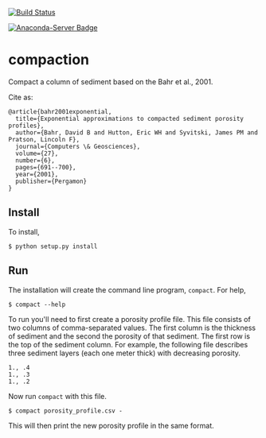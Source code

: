 [![Build
Status](https://travis-ci.org/mcflugen/compaction.svg?branch=master)](https://travis-ci.org/mcflugen/compaction)

[![Anaconda-Server
Badge](https://anaconda.org/csdms/compaction/badges/version.svg)](https://anaconda.org/csdms/compaction)

# compaction

Compact a column of sediment based on the Bahr et al., 2001.

Cite as:

    @article{bahr2001exponential,
      title={Exponential approximations to compacted sediment porosity profiles},
      author={Bahr, David B and Hutton, Eric WH and Syvitski, James PM and Pratson, Lincoln F},
      journal={Computers \& Geosciences},
      volume={27},
      number={6},
      pages={691--700},
      year={2001},
      publisher={Pergamon}
    }

## Install

To install,

    $ python setup.py install

## Run

The installation will create the command line program, ``compact``. For
help,

    $ compact --help

To run you'll need to first create a porosity profile file. This file
consists of two columns of comma-separated values. The first column
is the thickness of sediment and the second the porosity of that sediment.
The first row is the top of the sediment column. For example, the
following file describes three sediment layers (each one meter thick)
with decreasing porosity.

    1., .4
    1., .3
    1., .2

Now run ``compact`` with this file.

    $ compact porosity_profile.csv -

This will then print the new porosity profile in the same format.
